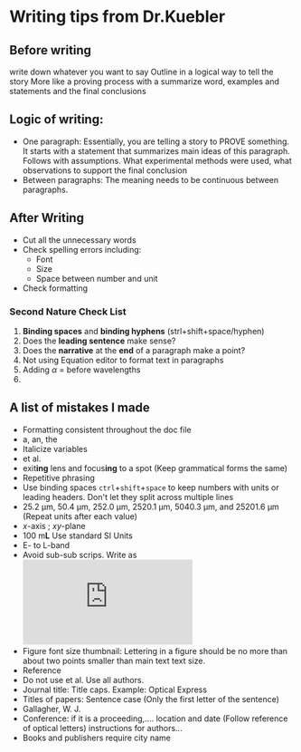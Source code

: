 # Writing tips from Dr.Kuebler

## Before writing

write down whatever you want to say
Outline in a logical way to tell the story
More like a proving process with a summarize word, examples and statements and the final conclusions

## Logic of writing:
- One paragraph: Essentially, you are telling a story to PROVE something. It starts with a statement that summarizes main ideas of this paragraph. Follows with assumptions. What experimental methods were used, what observations to support the final conclusion
- Between paragraphs: The meaning needs to be continuous between paragraphs.


## After Writing
- Cut all the unnecessary words
- Check spelling errors including:
  - Font
  - Size
  - Space between number and unit
- Check formatting
### Second Nature Check List
1. **Binding spaces** and **binding hyphens** (strl+shift+space/hyphen)
2. Does the **leading sentence** make sense?
3. Does the **narrative** at the **end** of a paragraph make a point?
4. Not using Equation editor to format text in paragraphs
5. Adding $\alpha$ = before wavelengths
6.


## A list of mistakes I made

 - Formatting consistent throughout the doc file
 - a, an, the
 - Italicize variables
 - et al.
 - exit**ing** lens and focus**ing** to a spot (Keep grammatical forms the same)
 - Repetitive phrasing
 - Use binding spaces `ctrl`+`shift`+`space` to keep numbers with units or leading headers. Don't let they split across multiple lines
 - 25.2 μm, 50.4 μm, 252.0 μm, 2520.1 μm, 5040.3 μm, and 25201.6 μm (Repeat units after each value)
 - *x*-axis ; *xy*-plane
 - 100 m**L** Use standard SI Units
 - E- to L-band
 - Avoid sub-sub scrips. Write as ![](https://latex.codecogs.com/svg.latex?n_%7Beff%2Cmax%7D)
 - Figure font size thumbnail: Lettering in a figure should be no more than about two points smaller than main text text size.
 - Reference
  - Do not use et al. Use all authors.
  - Journal title: Title caps. Example: Optical Express
  - Titles of papers: Sentence case (Only the first letter of the sentence)
  - Gallagher, W. J.
  - Conference: if it is a proceeding,.... location and date (Follow reference of optical letters) instructions for authors...
  - Books and publishers require city name
